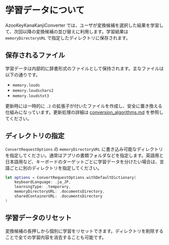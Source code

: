 # 学習データについて

AzooKeyKanaKanjiConverter では、ユーザが変換候補を選択した結果を学習して、次回以降の変換候補の並び替えに利用します。学習結果は `memoryDirectoryURL` で指定したディレクトリに保存されます。

## 保存されるファイル

学習データは内部的に辞書形式のファイルとして保持されます。主なファイルは以下の通りです。

- `memory.louds`
- `memory.loudschars2`
- `memory.loudstxt3`

更新時には一時的に `.2` の拡張子が付いたファイルを作成し、安全に置き換える仕組みになっています。更新処理の詳細は [conversion_algorithms.md](./conversion_algorithms.md) を参照してください。

## ディレクトリの指定

`ConvertRequestOptions` の `memoryDirectoryURL` に書き込み可能なディレクトリを指定してください。通常はアプリの書類フォルダなどを指定します。英語用と日本語用など、キーボードのターゲットごとに学習データを分けたい場合は、言語ごとに別のディレクトリを指定してください。

```swift
let options = ConvertRequestOptions.withDefaultDictionary(
    keyboardLanguage: .ja_JP,
    learningType: .temporary,
    memoryDirectoryURL: .documentsDirectory,
    sharedContainerURL: .documentsDirectory
)
```

## 学習データのリセット

変換候補の長押しから個別に学習をリセットできます。ディレクトリを削除することで全ての学習内容を消去することも可能です。
